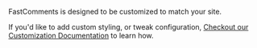 FastComments is designed to be customized to match your site.

If you'd like to add custom styling, or tweak configuration, [Checkout our Customization Documentation](/guide-customizations-and-configuration.html) to learn how.
